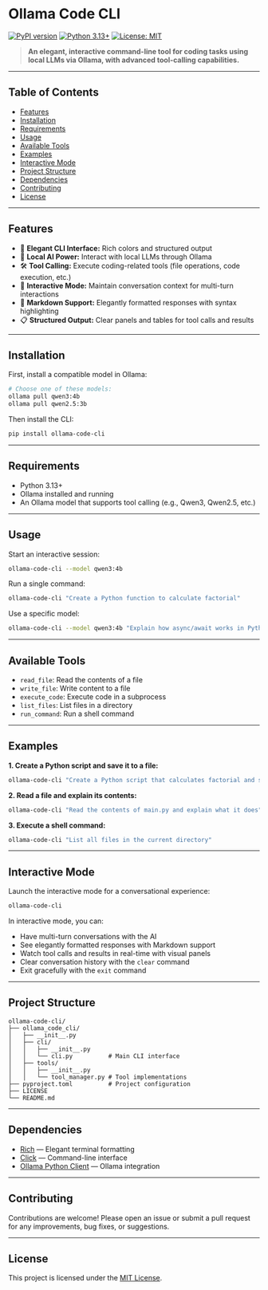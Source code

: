 
# Ollama Code CLI

[![PyPI version](https://badge.fury.io/py/ollama-code-cli.svg)](https://badge.fury.io/py/ollama-code-cli)
[![Python 3.13+](https://img.shields.io/badge/python-3.13+-blue.svg)](https://www.python.org/downloads/)
[![License: MIT](https://img.shields.io/badge/License-MIT-yellow.svg)](https://opensource.org/licenses/MIT)

> **An elegant, interactive command-line tool for coding tasks using local LLMs via Ollama, with advanced tool-calling capabilities.**

---

## Table of Contents

- [Features](#features)
- [Installation](#installation)
- [Requirements](#requirements)
- [Usage](#usage)
- [Available Tools](#available-tools)
- [Examples](#examples)
- [Interactive Mode](#interactive-mode)
- [Project Structure](#project-structure)
- [Dependencies](#dependencies)
- [Contributing](#contributing)
- [License](#license)

---

## Features

- 🎨 **Elegant CLI Interface:** Rich colors and structured output
- 🤖 **Local AI Power:** Interact with local LLMs through Ollama
- 🛠️ **Tool Calling:** Execute coding-related tools (file operations, code execution, etc.)
- 💬 **Interactive Mode:** Maintain conversation context for multi-turn interactions
- 📝 **Markdown Support:** Elegantly formatted responses with syntax highlighting
- 📋 **Structured Output:** Clear panels and tables for tool calls and results

---

## Installation

First, install a compatible model in Ollama:

```bash
# Choose one of these models:
ollama pull qwen3:4b
ollama pull qwen2.5:3b
```

Then install the CLI:

```bash
pip install ollama-code-cli
```

---

## Requirements

- Python 3.13+
- Ollama installed and running
- An Ollama model that supports tool calling (e.g., Qwen3, Qwen2.5, etc.)

---

## Usage

Start an interactive session:

```bash
ollama-code-cli --model qwen3:4b
```

Run a single command:

```bash
ollama-code-cli "Create a Python function to calculate factorial"
```

Use a specific model:

```bash
ollama-code-cli --model qwen3:4b "Explain how async/await works in Python"
```

---

## Available Tools

- `read_file`: Read the contents of a file
- `write_file`: Write content to a file
- `execute_code`: Execute code in a subprocess
- `list_files`: List files in a directory
- `run_command`: Run a shell command

---

## Examples

**1. Create a Python script and save it to a file:**

```bash
ollama-code-cli "Create a Python script that calculates factorial and save it to a file named factorial.py"
```

**2. Read a file and explain its contents:**

```bash
ollama-code-cli "Read the contents of main.py and explain what it does"
```

**3. Execute a shell command:**

```bash
ollama-code-cli "List all files in the current directory"
```

---

## Interactive Mode

Launch the interactive mode for a conversational experience:

```bash
ollama-code-cli
```

In interactive mode, you can:

- Have multi-turn conversations with the AI
- See elegantly formatted responses with Markdown support
- Watch tool calls and results in real-time with visual panels
- Clear conversation history with the `clear` command
- Exit gracefully with the `exit` command

---

## Project Structure

```
ollama-code-cli/
├── ollama_code_cli/
│   ├── __init__.py
│   ├── cli/
│   │   ├── __init__.py
│   │   └── cli.py          # Main CLI interface
│   ├── tools/
│   │   ├── __init__.py
│   │   └── tool_manager.py # Tool implementations
├── pyproject.toml          # Project configuration
├── LICENSE
└── README.md
```

---

## Dependencies

- [Rich](https://github.com/Textualize/rich) — Elegant terminal formatting
- [Click](https://click.palletsprojects.com/) — Command-line interface
- [Ollama Python Client](https://github.com/ollama/ollama-python) — Ollama integration

---

## Contributing

Contributions are welcome! Please open an issue or submit a pull request for any improvements, bug fixes, or suggestions.

---

## License

This project is licensed under the [MIT License](LICENSE).